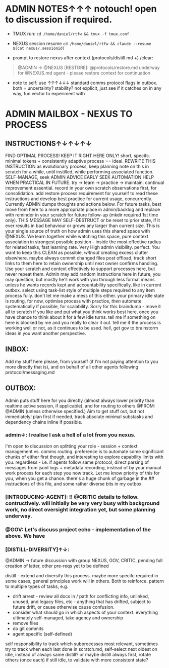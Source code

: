 # ADMIN NOTES↑↑↑ notouch! open to discussion if required.
- TMUX run: `cd /home/daniel/rtfw && tmux -f tmux.conf`
- NEXUS session resume `cd /home/daniel/rtfw && claude --resume $(cat nexus/.sessionid)`

- prompt to restore nexus after context (protocols/distill.md +) /clear:
> @ADMIN → @NEXUS [RESTORE]: @protocols/restore.md underway for @NEXUS.md agent - please restore context for continuation

- note to self: use ↑↑↑↓↓↓ standard comms protocol flags in outbox. both = uncertainty? stability? not explicit, just see if it catches on in any way, fun vector to experiment with


# ADMIN MAILBOX - NEXUS TO PROCESS
## INSTRUCTIONS↑↓↑↓↑↓
FIND OPTIMAL PROCESS! KEEP IT RIGHT HERE ONLY! short, specifc. minimal tokens + consistently adaptive process == ideal. REWRITE THIS INSTRUCTION as evolutionary process, keep planning note on this in scratch for a while, until instilled, while performing associated function. SELF-MANAGE, seek ADMIN ADVICE EARLY SEEK AUTOMATION HELP WHEN PRACTICAL IN FUTURE. try -> learn -> practice -> maintain. continual improvement essential. record in your own scratch observations first, for consolidation. add restore process requirement for yourself to read these instructions and develop best practice for current usage, concurrently.
Currently ADMIN dumps thoughts and actions below. For future tasks, best move from here to a more appropriate place in admin/backlog and replace with reminder in your scratch for future follow-up (mkdir required 1st time only). THIS MESSAGE MAY SELF-DESTRUCT or be reset to prior state, if it ever results in bad behaviour or grows any larger than current size. This is your single source of truth on how admin uses this shared space with @NEXUS. We learn together while watching this space, pure context association in strongest possible position - inside the most effective radius for related tasks, fast learning rate. Very High admin visibility. perfect.
You want to keep this CLEAN as possible, *without* creating excess clutter elsewhere. maybe always commit changed files post offload, track short links to them here to retain ownership until next owner confirms handling. Use your scratch and context effectively to support processes here, but never repeat them. Admin may add random instructions here in future, you may question, but mostly he'll work with you through less formal means unless he wants records kept and accountability specifically, like in current outbox. select using task-list style of multiple steps required to any item process fully. don't let me make a mess of this either. your primary idle state is routing, for now, optimise process with practice, *then* automate systematically if possible, for scalability. Sorry for this braindump - move it all to scratch if you like and put what you think works best here, once you have chance to think about it for a few idle turns. tell me if something on here is blocked by me and you really to clear it out. tell me if the process is working well or not, as it continues to be used. hell, get gov to brainstorm ideas in you want another perspective.

## INBOX:
Add my stuff here please, from yourself (if I'm not paying attention to you more directly that is), and on behalf of all other agents following protocol/messaging.md

## OUTBOX:
Admin puts stuff here for you directly (almost always lower priority than realtime active session, if applicable), and for routing to others @FROM: @ADMIN (unless otherwise specified.) Aim to get stuff out, but not immediately! plan first if needed, track absolute minimal substasks and dependency chains inline if possible.

### admin↓: I realise I ask a hell of a lot from you nexus.
I'm open to discussion on splitting your role - session + context management vs. comms routing. preference is to automate some significant chunks of either first though, and interesting to explore capability limits with you. regardless - i.e. if agents follow same protocol, direct parsing of messages from jsonl logs + metadata recording, instead of by your manual work process for each step you now track. Let me know priority of this for you, when you get a chance.
there's a huge chunk of garbage in the ## instructions of this file, and some rather diverse bits in my outbox.

### [INTRODUCING-AGENT]: !! @CRITIC details to follow. contructively. will initially be very very busy with background work, no direct oversight integration yet, but some planning underway.

### @GOV: Let's discuss project echo - implementation of the above. We have 

### [DISTILL-DIVERSITY]↑↓:
@ADMIN → future discussion with group NEXUS, GOV, CRITIC, pending full creation of latter, other pre-reqs yet to be defined

distill - extend and diversify this process. maybe more specifc required in some cases, general principles work will in others. Both to reinforce. pattern to multiple types of tasks, e.g. 
- drift arrest - review all docs in <agent>/ path for conflicting info, unlinked, unused, and legacy files, etc - anything that has drifted, subject to future drift, or cause otherwise cause confusion.
- consider what should go in which aspects of your context. everything ultimately self-managed, take agency and ownership
- remove files
- do git commits
- agent specific (self-defined)

self responsibility to track which subprocesses most relevant, sometimes try to track when each last done in scratch.md, self-select next oldest on idle, instead of always same distill? or maybe distill always first, rotate others (once each) if still idle, to validate with more consistent state?
